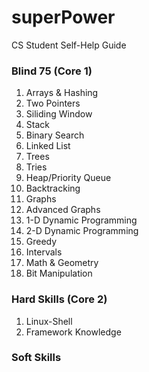# superPower
CS Student Self-Help Guide

### Blind 75 (Core 1)

1. Arrays & Hashing
2. Two Pointers
3. Siliding Window
4. Stack
6. Binary Search
7. Linked List
8. Trees
9. Tries
10. Heap/Priority Queue
11. Backtracking
12. Graphs
13. Advanced Graphs
14. 1-D Dynamic Programming
15. 2-D Dynamic Programming
16. Greedy
17. Intervals
18. Math & Geometry
19. Bit Manipulation


### Hard Skills (Core 2)

1. Linux-Shell
2. Framework Knowledge

### Soft Skills

